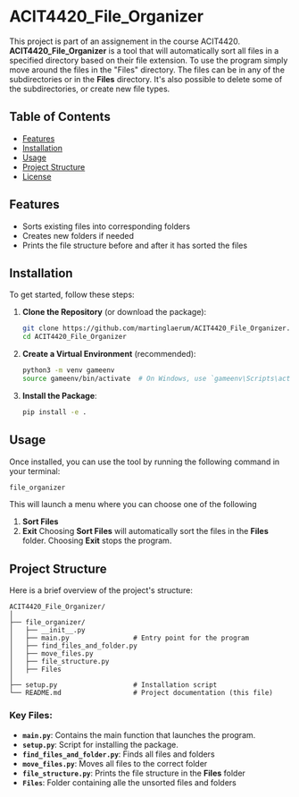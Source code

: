 # ACIT4420_File_Organizer

This project is part of an assignement in the course ACIT4420. **ACIT4420_File_Organizer** is a tool that will automatically sort all files in a specified directory based on their file extension. To use the program simply move around the files in the "Files" directory. The files can be in any of the subdirectories or in the **Files** directory. It's also possible to delete some of the subdirectories, or create new file types.

## Table of Contents
- [Features](#features)
- [Installation](#installation)
- [Usage](#usage)
- [Project Structure](#project-structure)
- [License](#license)
## Features
- Sorts existing files into corresponding folders
- Creates new folders if needed
- Prints the file structure before and after it has sorted the files
## Installation
To get started, follow these steps:
1. **Clone the Repository** (or download the package):
   ```bash
   git clone https://github.com/martinglaerum/ACIT4420_File_Organizer.git
   cd ACIT4420_File_Organizer
   ```
2. **Create a Virtual Environment** (recommended):
   ```bash
   python3 -m venv gameenv
   source gameenv/bin/activate  # On Windows, use `gameenv\Scripts\activate`
   ```
3. **Install the Package**:
   ```bash
   pip install -e .
   ```
## Usage
Once installed, you can use the tool by running the following command in your terminal:
```bash
file_organizer
```
This will launch a menu where you can choose one of the following
1. **Sort Files**
2. **Exit**
Choosing **Sort Files** will automatically sort the files in the **Files** folder. Choosing **Exit** stops the program.
## Project Structure
Here is a brief overview of the project's structure:
```
ACIT4420_File_Organizer/
│
├── file_organizer/
│   ├── __init__.py
│   ├── main.py                # Entry point for the program
│   ├── find_files_and_folder.py
│   ├── move_files.py
│   ├── file_structure.py
│   ├── Files
│
├── setup.py                   # Installation script
└── README.md                  # Project documentation (this file)
```
### Key Files:
- **`main.py`**: Contains the main function that launches the program.
- **`setup.py`**: Script for installing the package.
- **`find_files_and_folder.py`**: Finds all files and folders
- **`move_files.py`**: Moves all files to the correct folder
- **`file_structure.py`**: Prints the file structure in the **Files** folder
- **`Files`**: Folder containing alle the unsorted files and folders

